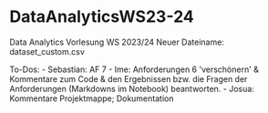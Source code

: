 # DataAnalyticsWS23-24
Data Analytics Vorlesung WS 2023/24
Neuer Dateiname: dataset_custom.csv


To-Dos:
    - Sebastian: AF 7
    - Ime: Anforderungen 6 'verschönern' & Kommentare zum Code & den Ergebnissen bzw. die Fragen der Anforderungen (Markdowns im Notebook) beantworten.
    - Josua: Kommentare Projektmappe; Dokumentation